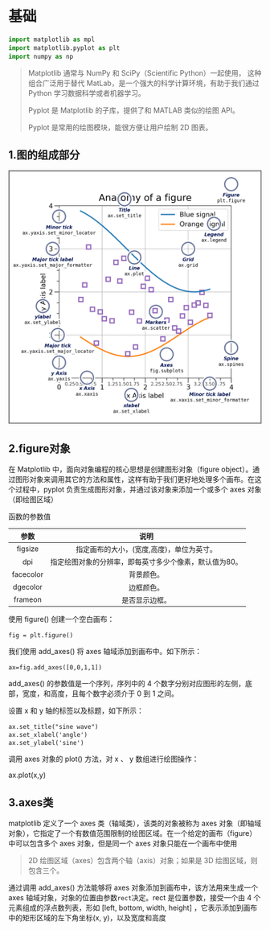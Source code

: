 # 基础

```python
import matplotlib as mpl
import matplotlib.pyplot as plt
import numpy as np
```

> Matplotlib 通常与 NumPy 和 SciPy（Scientific Python）一起使用， 这种组合广泛用于替代 MatLab，是一个强大的科学计算环境，有助于我们通过 Python 学习数据科学或者机器学习。
>
> Pyplot 是 Matplotlib 的子库，提供了和 MATLAB 类似的绘图 API。 
>
> Pyplot 是常用的绘图模块，能很方便让用户绘制 2D 图表。 

## 1.图的组成部分

![anatomy](.img/1.基础.assets/anatomy.png)



## 2.figure对象

在 Matplotlib 中，面向对象编程的核心思想是创建图形对象（figure  object）。通过图形对象来调用其它的方法和属性，这样有助于我们更好地处理多个画布。在这个过程中，pyplot  负责生成图形对象，并通过该对象来添加一个或多个 axes 对象（即绘图区域）

函数的参数值

|   参数    |                          说明                          |
| :-------: | :----------------------------------------------------: |
|  figsize  |       指定画布的大小，(宽度,高度)，单位为英寸。        |
|    dpi    | 指定绘图对象的分辨率，即每英寸多少个像素，默认值为80。 |
| facecolor |                       背景颜色。                       |
| dgecolor  |                       边框颜色。                       |
|  frameon  |                     是否显示边框。                     |

使用 figure() 创建一个空白画布：

```
fig = plt.figure()
```

我们使用 add_axes() 将 axes 轴域添加到画布中。如下所示：

```
ax=fig.add_axes([0,0,1,1])
```

add_axes() 的参数值是一个序列，序列中的 4 个数字分别对应图形的左侧，底部，宽度，和高度，且每个数字必须介于 0 到 1 之间。

设置 x 和 y 轴的标签以及标题，如下所示：

    ax.set_title("sine wave")
    ax.set_xlabel('angle')
    ax.set_ylabel('sine')

调用 axes 对象的 plot() 方法，对 x 、 y 数组进行绘图操作：

ax.plot(x,y)



## 3.axes类

matplotlib 定义了一个 axes 类（轴域类），该类的对象被称为 axes 对象（即轴域对象），它指定了一个有数值范围限制的绘图区域。在一个给定的画布（figure）中可以包含多个 axes 对象，但是同一个 axes 对象只能在一个画布中使用

> 2D 绘图区域（axes）包含两个轴（axis）对象；如果是 3D 绘图区域，则包含三个。

通过调用 add_axes() 方法能够将 axes 对象添加到画布中，该方法用来生成一个 axes 轴域对象，对象的位置由参数`rect`决定。rect 是位置参数，接受一个由 4 个元素组成的浮点数列表，形如 [left, bottom, width, height] ，它表示添加到画布中的矩形区域的左下角坐标(x, y)，以及宽度和高度



## 
